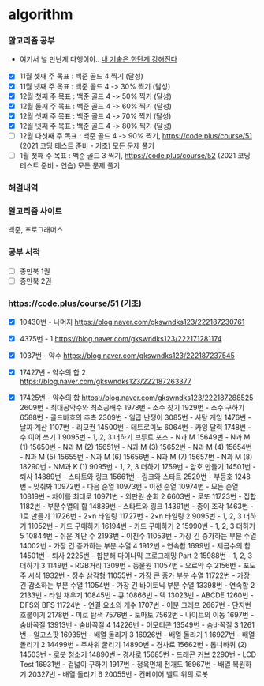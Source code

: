 # algorithm
### 알고리즘 공부 
- 여기서 널 만난게 다행이야.. [내 기술은 한단계 강해진다](https://post.naver.com/viewer/postView.nhn?volumeNo=10344655&memberNo=30453051)
- [x]  11월 셋째 주 목표 : 백준 골드 4 찍기 (달성)
- [x]  11월 넷째 주 목표 : 백준 골드 4 -> 30% 찍기 (달성)
- [x]  12월 첫째 주 목표 : 백준 골드 4 -> 50% 찍기 (달성) 
- [x]  12월 둘째 주 목표 : 백준 골드 4 -> 60% 찍기 (달성)
- [x]  12월 셋째 주 목표 : 백준 골드 4 -> 70% 찍기 (달성)
- [x]  12월 넷째 주 목표 : 백준 골드 4 -> 80% 찍기 (달성)
- [ ]  12월 다섯째 주 목표 : 백준 골드 4 -> 90% 찍기, https://code.plus/course/51 (2021 코딩 테스트 준비 - 기초) 모든 문제 풀기
- [ ]  1월 첫째 주 목표 : 백준 골드 3 찍기, https://code.plus/course/52 (2021 코딩 테스트 준비 - 연습) 모든 문제 풀기

### 해결내역


### 알고리즘 사이트
백준, 프로그래머스

### 공부 서적
- [ ] 종만북 1권
- [ ] 종만북 2권

### https://code.plus/course/51 (기초)
- [x]  10430번 - 나머지 https://blog.naver.com/gkswndks123/222187230761
- [x]  4375번 - 1 https://blog.naver.com/gkswndks123/222171281174
- [x]  1037번 - 약수 https://blog.naver.com/gkswndks123/222187237545
- [x]  17427번 - 약수의 합 2 https://blog.naver.com/gkswndks123/222187263377
- [x]  17425번 - 약수의 합 https://blog.naver.com/gkswndks123/222187288525
2609번 - 최대공약수와 최소공배수
1978번 - 소수 찾기
1929번 - 소수 구하기
6588번 - 골드바흐의 추측
2309번 - 일곱 난쟁이
3085번 - 사탕 게임
1476번 - 날짜 계산
1107번 - 리모컨
14500번 - 테트로미노
6064번 - 카잉 달력
1748번 - 수 이어 쓰기 1
9095번 - 1, 2, 3 더하기
브루트 포스 - N과 M
15649번 - N과 M (1)
15650번 - N과 M (2)
15651번 - N과 M (3)
15652번 - N과 M (4)
15654번 - N과 M (5)
15655번 - N과 M (6)
15656번 - N과 M (7)
15657번 - N과 M (8)
18290번 - NM과 K (1)
9095번 - 1, 2, 3 더하기
1759번 - 암호 만들기
14501번 - 퇴사
14889번 - 스타트와 링크
15661번 - 링크와 스타트
2529번 - 부등호
1248번 - 맞춰봐
10972번 - 다음 순열
10973번 - 이전 순열
10974번 - 모든 순열
10819번 - 차이를 최대로
10971번 - 외판원 순회 2
6603번 - 로또
11723번 - 집합
1182번 - 부분수열의 합
14889번 - 스타트와 링크
14391번 - 종이 조각
1463번 - 1로 만들기
11726번 - 2×n 타일링
11727번 - 2×n 타일링 2
9095번 - 1, 2, 3 더하기
11052번 - 카드 구매하기
16194번 - 카드 구매하기 2
15990번 - 1, 2, 3 더하기 5
10844번 - 쉬운 계단 수
2193번 - 이친수
11053번 - 가장 긴 증가하는 부분 수열
14002번 - 가장 긴 증가하는 부분 수열 4
1912번 - 연속합
1699번 - 제곱수의 합
14501번 - 퇴사
2225번 - 합분해
다이나믹 프로그래밍 Part 2
15988번 - 1, 2, 3 더하기 3
1149번 - RGB거리
1309번 - 동물원
11057번 - 오르막 수
2156번 - 포도주 시식
1932번 - 정수 삼각형
11055번 - 가장 큰 증가 부분 수열
11722번 - 가장 긴 감소하는 부분 수열
11054번 - 가장 긴 바이토닉 부분 수열
13398번 - 연속합 2
2133번 - 타일 채우기
10845번 - 큐
10866번 - 덱
13023번 - ABCDE
1260번 - DFS와 BFS
11724번 - 연결 요소의 개수
1707번 - 이분 그래프
2667번 - 단지번호붙이기
2178번 - 미로 탐색
7576번 - 토마토
7562번 - 나이트의 이동
1697번 - 숨바꼭질
13913번 - 숨바꼭질 4
14226번 - 이모티콘
13549번 - 숨바꼭질 3
1261번 - 알고스팟
16935번 - 배열 돌리기 3
16926번 - 배열 돌리기 1
16927번 - 배열 돌리기 2
14499번 - 주사위 굴리기
14890번 - 경사로
15662번 - 톱니바퀴 (2)
14503번 - 로봇 청소기
14890번 - 경사로
15685번 - 드래곤 커브
2290번 - LCD Test
16931번 - 겉넓이 구하기
1917번 - 정육면체 전개도
16967번 - 배열 복원하기
20327번 - 배열 돌리기 6
20055번 - 컨베이어 벨트 위의 로봇


